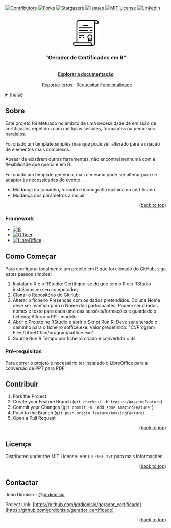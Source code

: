 <!-- Improved compatibility of back to top link: See: https://github.com/othneildrew/Best-README-Template/pull/73 -->
<a name="top"></a>
<!--
*** Thanks for checking out this certificate bulk generator in R. If you have a suggestion
*** that would make this better, please fork the repo and create a pull request
*** or simply open an issue with the tag "enhancement".
*** Don't forget to give the project a star!
*** Thanks again! Now go create something AMAZING! :D
-->

[![Contributors][contributors-shield]][contributors-url]
[![Forks][forks-shield]][forks-url]
[![Stargazers][stars-shield]][stars-url]
[![Issues][issues-shield]][issues-url]
[![MIT License][license-shield]][license-url]
[![LinkedIn][linkedin-shield]][linkedin-url]

<!-- PROJECT LOGO -->
<br />
<div align="center">
  <a href="https://github.com/jdrdionisio/gerador_certificado">
    <img src="images/logo.png" alt="Logo" width="80" height="80">
  </a>

<h3 align="center">"Gerador de Certificados em R"</h3>

  <p align="center">
    <br />
    <a href="https://github.com/jdrdionisio/gerador_certificado"><strong>Explorar a documentação</strong></a>
    <br />
    <br />
    ·
    <a href="https://github.com/jdrdionisio/gerador_certificado/issues">Reportar erros</a>
    ·
    <a href="https://github.com/jdrdionisio/gerador_certificado/issues">Requesitar Funcionalidade</a>
  </p>
</div>

<!-- TABLE OF CONTENTS -->
<details>
  <summary>Indíce</summary>
  <ol>
    <li>
      <a href="#Sobre">Sobre o projeto</a>
      <ul>
        <li><a href="#Framework">Contruído com</a></li>
      </ul>
    </li>
    <li>
      <a href="#Como Começar">Como Começar</a>
      <ul>
        <li><a href="#Pré-requisitos">Pré-requisitos</a></li>
      </ul>
    </li>
    <li><a href="#Contribuir">Contribuir</a></li>
    <li><a href="#licença">Licença</a></li>
    <li><a href="#contactar">Contactar</a></li>
  </ol>
</details>



<!-- ABOUT THE PROJECT -->
## Sobre

Este projeto foi efetuado no âmbito de uma necessidade de emissão de certificados repetidos com
múltiplas sessões, formações ou percursos paralelos.

Foi criado um template simples mas que pode ser alterado para a criação de elementos mais complexos.

Apesar de existirem outras ferramentas, não encontrei nenhuma com a flexibilidade que queria e em R.

Foi criado um template genérico, mas o mesmo pode ser alterar para se adaptar às necessidades
do evento.
* Mudança do tamanho, formato e iconografia incluida no certificado
* Mudança dos parâmetros a incluir

<p align="right">(<a href="#top">back to top</a>)</p>

### Framework

* [![R][R]][R-url]
* [![Officer][Officer]][officer-url]
* [![LibreOffice][LibreOffice]][libre-url]

<!-- GETTING STARTED -->
## Como Começar

Para configurar localmente um projeto em R que foi clonado do GitHub, siga estes passos simples:
1. Instalar o R e o RStudio: Certifique-se de que tem o R e o RStudio instalados no seu computador;
2. Clonar o Repositório do GitHub;
3. Alterar o ficheiro Presenças com os dados pretendidos.
	Coluna Nome deve ser mantida para o Nome dos participantes;
	Podem ser criados nomes e texto para cada uma das sessões/formações e guardado o ficheiro;
	Alterar o PPT modelo
4. Abrir o Projeto no RStudio e abrir o Script Run.R;
	Deve ser alterado o caminho para o ficheiro soffice.exe.
	Valor predefinido: "C:/Program Files/LibreOffice/program/soffice.exe"
5. Source Run.R
	Tempo por ficheiro criado e convertido = 3s


### Pré-requisitos

Para correr o projeto é necessário ter instalado o LibreOffice para a conversão de PPT para PDF.

<!-- CONTRIBUTING -->
## Contribuir

1. Fork the Project
2. Create your Feature Branch (`git checkout -b feature/AmazingFeature`)
3. Commit your Changes (`git commit -m 'Add some AmazingFeature'`)
4. Push to the Branch (`git push origin feature/AmazingFeature`)
5. Open a Pull Request

<p align="right">(<a href="#top">back to top</a>)</p>

<!-- LICENSE -->
## Licença

Distributed under the MIT License. 
Ver `LICENSE.txt` para mais informações.

<p align="right">(<a href="#top">back to top</a>)</p>


<!-- CONTACT -->
## Contactar

João Dionísio - [@jdrdionisio](https://twitter.com/jdrdionisio)

Project Link: [https://github.com/jdrdionisio/gerador_certificado](https://github.com/jdrdionisio/gerador_certificado)

<p align="right">(<a href="#top">back to top</a>)</p>

<!-- MARKDOWN LINKS & IMAGES -->
<!-- https://www.markdownguide.org/basic-syntax/#reference-style-links -->
[contributors-shield]: https://img.shields.io/github/contributors/jdrdionisio/gerador_certificado.svg?style=for-the-badge
[contributors-url]: https://github.com/jdrdionisio/gerador_certificado/graphs/contributors
[forks-shield]: https://img.shields.io/github/forks/jdrdionisio/gerador_certificado.svg?style=for-the-badge
[forks-url]: https://github.com/jdrdionisio/gerador_certificado/forks
[stars-shield]: https://img.shields.io/github/stars/jdrdionisio/gerador_certificado.svg?style=for-the-badge
[stars-url]: https://github.com/jdrdionisio/gerador_certificado/stargazers
[issues-shield]: https://img.shields.io/github/issues/jdrdionisio/gerador_certificado.svg?style=for-the-badge
[issues-url]: https://github.com/jdrdionisio/gerador_certificado/issues
[license-shield]: https://img.shields.io/github/license/jdrdionisio/gerador_certificado.svg?style=for-the-badge
[license-url]: https://github.com/jdrdionisio/gerador_certificado/blob/master/LICENSE.txt
[linkedin-shield]: https://img.shields.io/badge/-LinkedIn-black.svg?style=for-the-badge&logo=linkedin&colorB=555
[linkedin-url]: https://www.linkedin.com/in/joao-david-dionisio-201875171/
[R]: https://img.shields.io/badge/R?style=for-the-badge&logo=r&logoColor=61DAFB
[R-url]: https://www.r-project.org/
[Officer]: 
https://img.shields.io/badge/Officer?style=for-the-badge&logoColor=4FC08D&label=Officer
[officer-url]: https://davidgohel.github.io/officer/
[LibreOffice]: 
https://img.shields.io/badge/Libre?style=for-the-badge&logo=libreoffice&logoColor=61DAFB
[libre-url]: https://pt.libreoffice.org/

